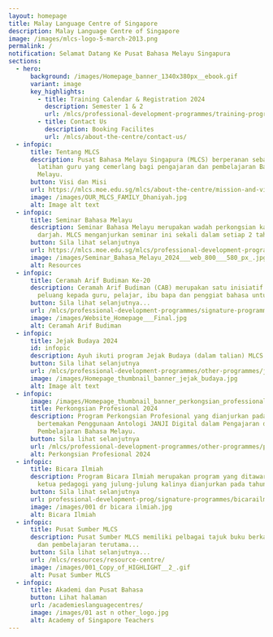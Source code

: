 ```yaml
---
layout: homepage
title: Malay Language Centre of Singapore
description: Malay Language Centre of Singapore
image: /images/mlcs-logo-5-march-2013.png
permalink: /
notification: Selamat Datang Ke Pusat Bahasa Melayu Singapura
sections:
  - hero:
      background: /images/Homepage_banner_1340x380px__ebook.gif
      variant: image
      key_highlights:
        - title: Training Calendar & Registration 2024
          description: Semester 1 & 2
          url: /mlcs/professional-development-programmes/training-programmes/trainingcalendar-registration/
        - title: Contact Us
          description: Booking Facilites
          url: /mlcs/about-the-centre/contact-us/
  - infopic:
      title: Tentang MLCS
      description: Pusat Bahasa Melayu Singapura (MLCS) berperanan sebagai pusat
        latihan guru yang cemerlang bagi pengajaran dan pembelajaran Bahasa
        Melayu.
      button: Visi dan Misi
      url: https://mlcs.moe.edu.sg/mlcs/about-the-centre/mission-and-vision/
      image: /images/OUR_MLCS_FAMILY_Dhaniyah.jpg
      alt: Image alt text
  - infopic:
      title: Seminar Bahasa Melayu
      description: Seminar Bahasa Melayu merupakan wadah perkongsian kajian di bilik
        darjah. MLCS menganjurkan seminar ini sekali dalam setiap 2 tahun.
      button: Sila lihat selanjutnya
      url: https://mlcs.moe.edu.sg/mlcs/professional-development-programmes/signature-programme-program-teras/malay-language-seminar/
      image: /images/Seminar_Bahasa_Melayu_2024___web_800___580_px_.jpg
      alt: Resources
  - infopic:
      title: Ceramah Arif Budiman Ke-20
      description: Ceramah Arif Budiman (CAB) merupakan satu inisiatif yang memberi
        peluang kepada guru, pelajar, ibu bapa dan penggiat bahasa untuk....
      button: Sila lihat selanjutnya...
      url: /mlcs/professional-development-programmes/signature-programme-program-teras/ceramah-arif-budiman/
      image: /images/Website_Homepage___Final.jpg
      alt: Ceramah Arif Budiman
  - infopic:
      title: Jejak Budaya 2024
      id: infopic
      description: Ayuh ikuti program Jejak Budaya (dalam talian) MLCS!
      button: Sila lihat selanjutnya
      url: /mlcs/professional-development-programmes/other-programmes/jejak-budaya/
      image: /images/Homepage_thumbnail_banner_jejak_budaya.jpg
      alt: Image alt text
  - infopic:
      image: /images/Homepage_thumbnail_banner_perkongsian_professional.jpg
      title: Perkongsian Profesional 2024
      description: Program Perkongsian Profesional yang dianjurkan pada tahun 2024
        bertemakan Penggunaan Antologi JANJI Digital dalam Pengajaran dan
        Pembelajaran Bahasa Melayu.
      button: Sila lihat selanjutnya
      url: /mlcs/professional-development-programmes/other-programmes/professional-sharing/
      alt: Perkongsian Profesional 2024
  - infopic:
      title: Bicara Ilmiah
      description: Program Bicara Ilmiah merupakan program yang ditawarkan khas untuk
        ketua pedagogi yang julung-julung kalinya dianjurkan pada tahun 2023.
      button: Sila lihat selanjutnya
      url: professional-development-prog/signature-programmes/bicarailmiah/
      image: /images/001 dr bicara ilmiah.jpg
      alt: Bicara Ilmiah
  - infopic:
      title: Pusat Sumber MLCS
      description: Pusat Sumber MLCS memiliki pelbagai tajuk buku berkaitan pengajaran
        dan pembelajaran terutama...
      button: Sila lihat selanjutnya...
      url: /mlcs/resources/resource-centre/
      image: /images/001_Copy_of_HIGHLIGHT__2_.gif
      alt: Pusat Sumber MLCS
  - infopic:
      title: Akademi dan Pusat Bahasa
      button: Lihat halaman
      url: /academieslanguagecentres/
      image: /images/01 ast n other_logo.jpg
      alt: Academy of Singapore Teachers
---
```

